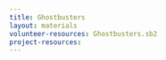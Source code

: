 ```yaml
---
title: Ghostbusters
layout: materials
volunteer-resources: Ghostbusters.sb2
project-resources: 
---
```

